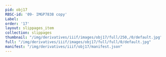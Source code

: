 ```yaml
---
pid: obj17
RBSC-id: '09- IMGP7838 copy'
Label:
order: '17'
layout: slippages_item
collection: slippages
thumbnail: "/img/derivatives/iiif/images/obj17/full/250,/0/default.jpg"
full: "/img/derivatives/iiif/images/obj17/full/full/0/default.jpg"
manifest: "/img/derivatives/iiif/obj17/manifest.json"
---
```

